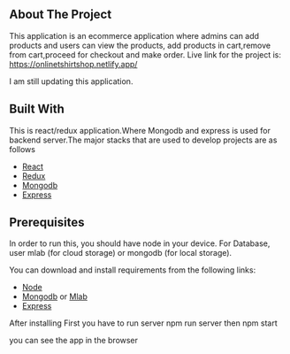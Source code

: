 ## About The Project

This application is an ecommerce application where admins can add products and users can view the products, add products in cart,remove from cart,proceed for checkout and make order. 
Live link for the project is:
https://onlinetshirtshop.netlify.app/

I am still updating this application.

## Built With

This is react/redux application.Where Mongodb and express is used for backend server.The major stacks that are used to develop projects are as follows

- [React](https://reactjs.org/)
- [Redux](https://redux.js.org/)
- [Mongodb](https://www.mongodb.com/)
- [Express](https://expressjs.com/)


## Prerequisites

In order to run this, you should have node in your device. For Database, user mlab (for cloud storage) or mongodb (for local storage).

You can download and install requirements from the following links:

- [Node](https://nodejs.org/en/)
- [Mongodb](https://www.mongodb.com/) or [Mlab](https://www.mlab.com/)
- [Express](https://expressjs.com/)

After installing 
 First you have to run server
npm run server 
then
npm start

you can see the app in the browser


